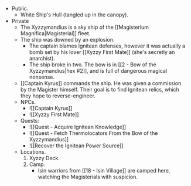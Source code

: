 + Public.
	+ White Ship's Hull (tangled up in the canopy).
+ Private
	+ The Xyzzymandius is a sky ship of the [[Magisterium Magnifica|Magisterial]] fleet.
	+ The ship was downed by an explosion.
		+ The captain blames Ignitean defenses, however it was actually a bomb set by his lover [[Xyzzy First Mate]] (she's secretly an anarchist).
		+ The ship broke in two. The bow is in [[2 - Bow of the Xyzzymandius|hex #2]], and is full of dangerous magical nonsense.
	+ [[Captain Kyrus]] commands the ship. He was given a commission by the Magister himself. Their goal is to find Ignitean relics, which they hope to reverse-engineer.
	+ NPCs.
		+ ![[Captain Kyrus]]
		+ ![[Xyzzy First Mate]]
	+ Quests:
		+ ![[Quest - Acquire Ignitean Knowledge]]
		+ ![[Quest - Fetch Thermolocators From the Bow of the Xyzzymandius]]
		+ ![[Recover the Ignitean Power Source]]
	+ Locations.
		1. Xyzzy Deck.
		2. Camp.
			+ Isin warriors from [[18 - Isin Village]] are camped here, watching the Magisterials with suspicion.